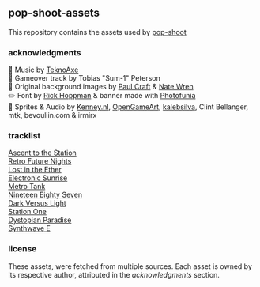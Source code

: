 ## pop-shoot-assets

This repository contains the assets used by [pop-shoot](https://github.com/kiweo/pop-shoot)

### acknowledgments

:musical_note: Music by [TeknoAxe](https://open.spotify.com/artist/0Hyqsw7GWssXIOVgy36ohS)  
:guitar: Gameover track by Tobias "Sum-1" Peterson  
:art: Original background images by [Paul Craft](https://co.pinterest.com/paulcraftone/) & [Nate Wren](https://natewren.com)  
:pencil2: Font by [Rick Hoppman](https://www.dafont.com/thaleahfat.font) & banner made with [Photofunia](https://photofunia.com)  
:helicopter: Sprites & Audio by [Kenney.nl](https://kenney.nl), [OpenGameArt](https://opengameart.org),
[kalebsilva](https://www.vecteezy.com/members/kalebsilva), Clint Bellanger, mtk, bevouliin.com & irmirx

### tracklist

[Ascent to the Station](https://www.youtube.com/watch?v=r5L-CY9TcRc)  
[Retro Future Nights](https://www.youtube.com/watch?v=D_jQLR6zq30)  
[Lost in the Ether](https://www.youtube.com/watch?v=q2DFmJ46jFw)  
[Electronic Sunrise](https://www.youtube.com/watch?v=yjCWwkuOX7U)  
[Metro Tank](https://www.youtube.com/watch?v=ZYL7BXPA-hM)  
[Nineteen Eighty Seven](https://www.youtube.com/watch?v=j6XKMywP3-g)  
[Dark Versus Light](https://www.youtube.com/watch?v=uxD88mxMDQc)  
[Station One](https://www.youtube.com/watch?v=Zi3XtiCSSFw)  
[Dystopian Paradise](https://www.youtube.com/watch?v=j9l6QWj4JqU)  
[Synthwave E](https://www.youtube.com/watch?v=RBxnYXGNNAk)

### license

These assets, were fetched from multiple sources. Each asset is owned by its respective author, attributed in the _acknowledgments_ section.

